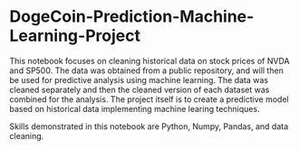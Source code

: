 # DogeCoin-Prediction-Machine-Learning-Project
This notebook focuses on cleaning historical data on stock prices of NVDA and SP500. The data was obtained from a public repository, and will then be used for predictive analysis using machine learning. The data was cleaned separately and then the cleaned version of each dataset was combined for the analysis.
The project itself is to create a predictive model based on historical data implementing machine learing techniques.

Skills demonstrated in this notebook are Python, Numpy, Pandas, and data cleaning.
